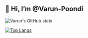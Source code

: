## 👋 Hi, I’m @Varun-Poondi
![Varun's GitHub stats](https://github-readme-stats.vercel.app/api?username=Varun-Poondi&show_icons=true&theme=radical)

[![Top Langs](https://github-readme-stats.vercel.app/api/top-langs/?username=Varun-Poondi&layout=compact&theme=radical)](https://github.com/Varun-Poondi/github-readme-stats)
<!---
Varun-Poondi/Varun-Poondi is a ✨ special ✨ repository because its `README.md` (this file) appears on your GitHub profile.
You can click the Preview link to take a look at your changes.
--->
